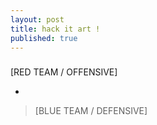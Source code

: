 ```yaml
---
layout: post
title: hack it art !
published: true
---
```


> ###
[RED TEAM / OFFENSIVE]


*

> [BLUE TEAM / DEFENSIVE]

